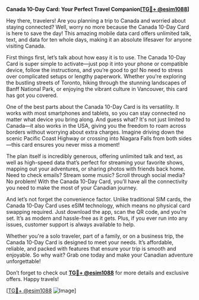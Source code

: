 **Canada 10-Day Card: Your Perfect Travel Companion[[TG💪+ @esim1088](https://t.me/s/esim1088)]**

Hey there, travelers! Are you planning a trip to Canada and worried about staying connected? Well, worry no more because the Canada 10-Day Card is here to save the day! This amazing mobile data card offers unlimited talk, text, and data for ten whole days, making it an absolute lifesaver for anyone visiting Canada.

First things first, let’s talk about how easy it is to use. The Canada 10-Day Card is super simple to activate—just pop it into your phone or compatible device, follow the instructions, and you’re good to go! No need to stress over complicated setups or lengthy paperwork. Whether you're exploring the bustling streets of Toronto, hiking through the stunning landscapes of Banff National Park, or enjoying the vibrant culture in Vancouver, this card has got you covered.

One of the best parts about the Canada 10-Day Card is its versatility. It works with most smartphones and tablets, so you can stay connected no matter what device you bring along. And guess what? It's not just limited to Canada—it also works in the USA, giving you the freedom to roam across borders without worrying about extra charges. Imagine driving down the scenic Pacific Coast Highway or crossing into Niagara Falls from both sides—this card ensures you never miss a moment!

The plan itself is incredibly generous, offering unlimited talk and text, as well as high-speed data that’s perfect for streaming your favorite shows, mapping out your adventures, or sharing photos with friends back home. Need to check emails? Stream some music? Scroll through social media? No problem! With the Canada 10-Day Card, you’ll have all the connectivity you need to make the most of your Canadian journey.

And let’s not forget the convenience factor. Unlike traditional SIM cards, the Canada 10-Day Card uses eSIM technology, which means no physical card swapping required. Just download the app, scan the QR code, and you’re set. It’s as modern and hassle-free as it gets. Plus, if you ever run into any issues, customer support is always available to help.

Whether you're a solo traveler, part of a family, or on a business trip, the Canada 10-Day Card is designed to meet your needs. It’s affordable, reliable, and packed with features that ensure your trip is smooth and enjoyable. So why wait? Grab one today and make your Canadian adventure unforgettable!

Don’t forget to check out **[TG💪+ @esim1088](https://t.me/s/esim1088)** for more details and exclusive offers. Happy travels! 

[[TG💪+ @esim1088](https://t.me/s/esim1088) ![Image](https://i.postimg.cc/Y0z9fWf4/image.png)]